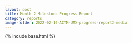 ```yaml
---
layout: post
title: Month 2 Milestone Progress Report
category: reports
image-folder: 2022-02-16-ACTM-UMD-progress-report2-media
---
```

{% include base.html %}
<div id="adobe-dc-view"></div>
<script src="https://documentcloud.adobe.com/view-sdk/main.js"></script>
<script type="text/javascript">
  document.addEventListener("adobe_dc_view_sdk.ready", function(){
    var adobeDCView = new AdobeDC.View({clientId: "7720360b9b874923aad9b79d5bc981df", divId: "adobe-dc-view"});
    adobeDCView.previewFile({
      content: {location: {url: "{{base}}/images/{{page.image-folder}}/ACTM_DARPA_Progress_Report_2__Feb__2022_.pdf"}},
      metaData: { fileName: "ACTM_DARPA_Progress_Report_2__Feb__2022_.pdf" }
    }, {});
  });
</script>
